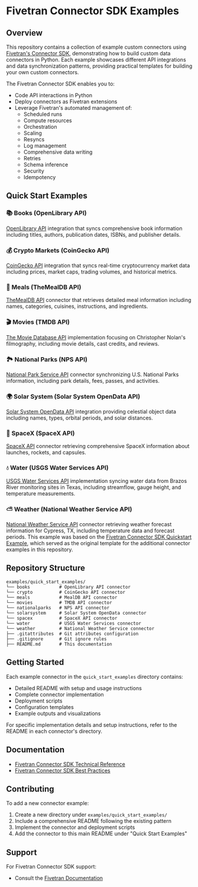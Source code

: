# Fivetran Connector SDK Examples

## Overview
This repository contains a collection of example custom connectors using [Fivetran's Connector SDK](https://fivetran.com/docs/connectors/connector-sdk), demonstrating how to build custom data connectors in Python. Each example showcases different API integrations and data synchronization patterns, providing practical templates for building your own custom connectors.

The Fivetran Connector SDK enables you to:
- Code API interactions in Python
- Deploy connectors as Fivetran extensions
- Leverage Fivetran's automated management of:
  - Scheduled runs
  - Compute resources
  - Orchestration
  - Scaling
  - Resyncs
  - Log management
  - Comprehensive data writing
  - Retries
  - Schema inference
  - Security
  - Idempotency

## Quick Start Examples

### 📚 Books (OpenLibrary API)
[OpenLibrary API](https://openlibrary.org/developers/api) integration that syncs comprehensive book information including titles, authors, publication dates, ISBNs, and publisher details.

### 💰 Crypto Markets (CoinGecko API)
[CoinGecko API](https://www.coingecko.com/en/api) integration that syncs real-time cryptocurrency market data including prices, market caps, trading volumes, and historical metrics.

### 🍳 Meals (TheMealDB API)
[TheMealDB API](https://www.themealdb.com/api.php) connector that retrieves detailed meal information including names, categories, cuisines, instructions, and ingredients.

### 🎬 Movies (TMDB API)
[The Movie Database API](https://developer.themoviedb.org/reference/configuration-details) implementation focusing on Christopher Nolan's filmography, including movie details, cast credits, and reviews.

### 🏞️ National Parks (NPS API)
[National Park Service API](https://www.nps.gov/subjects/developer/index.htm) connector synchronizing U.S. National Parks information, including park details, fees, passes, and activities.

### 🌍 Solar System (Solar System OpenData API)
[Solar System OpenData API](https://api.le-systeme-solaire.net) integration providing celestial object data including names, types, orbital periods, and solar distances.

### 🚀 SpaceX (SpaceX API)
[SpaceX API](https://github.com/r-spacex/SpaceX-API/tree/master/docs) connector retrieving comprehensive SpaceX information about launches, rockets, and capsules.

### 💧 Water (USGS Water Services API)
[USGS Water Services API](https://waterservices.usgs.gov/docs/) implementation syncing water data from Brazos River monitoring sites in Texas, including streamflow, gauge height, and temperature measurements.

### ⛅ Weather (National Weather Service API)
[National Weather Service API](https://www.weather.gov/documentation/services-web-api) connector retrieving weather forecast information for Cypress, TX, including temperature data and forecast periods. This example was based on the [Fivetran Connector SDK Quickstart Example](https://github.com/fivetran/fivetran_connector_sdk/tree/main/examples/quickstart_examples/weather), which served as the original template for the additional connector examples in this repository.

## Repository Structure
```
examples/quick_start_examples/
└── books           # OpenLibrary API connector
└── crypto          # CoinGecko API connector
└── meals           # MealDB API connector
└── movies          # TMDB API connector
└── nationalparks   # NPS API connector
└── solarsystem     # Solar System OpenData connector
└── spacex          # SpaceX API connector
└── water           # USGS Water Services connector
└── weather         # National Weather Service connector
├── .gitattributes  # Git attributes configuration
├── .gitignore      # Git ignore rules
├── README.md       # This documentation
```

## Getting Started

Each example connector in the `quick_start_examples` directory contains:
- Detailed README with setup and usage instructions
- Complete connector implementation
- Deployment scripts
- Configuration templates
- Example outputs and visualizations

For specific implementation details and setup instructions, refer to the README in each connector's directory.

## Documentation
- [Fivetran Connector SDK Technical Reference](https://fivetran.com/docs/connectors/connector-sdk/technical-reference)
- [Fivetran Connector SDK Best Practices](https://fivetran.com/docs/connectors/connector-sdk/best-practices)

## Contributing
To add a new connector example:
1. Create a new directory under `examples/quick_start_examples/`
2. Include a comprehensive README following the existing pattern
3. Implement the connector and deployment scripts
4. Add the connector to this main README under "Quick Start Examples"

## Support
For Fivetran Connector SDK support:
- Consult the [Fivetran Documentation](https://fivetran.com/docs/connectors/connector-sdk)